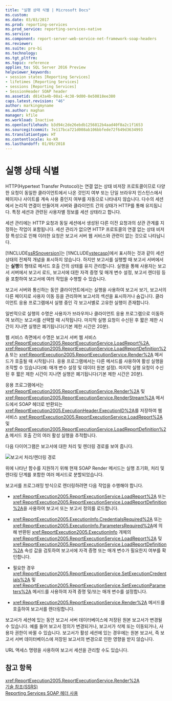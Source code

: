 ```yaml
---
title: "실행 상태 식별 | Microsoft Docs"
ms.custom: 
ms.date: 03/03/2017
ms.prod: reporting-services
ms.prod_service: reporting-services-native
ms.service: 
ms.component: report-server-web-service-net-framework-soap-headers
ms.reviewer: 
ms.suite: pro-bi
ms.technology: 
ms.tgt_pltfrm: 
ms.topic: reference
applies_to: SQL Server 2016 Preview
helpviewer_keywords:
- session states [Reporting Services]
- lifetimes [Reporting Services]
- sessions [Reporting Services]
- SessionHeader SOAP header
ms.assetid: d8143a4b-08a1-4c38-9d00-8e50818ee380
caps.latest.revision: "46"
author: markingmyname
ms.author: maghan
manager: kfile
ms.workload: Inactive
ms.openlocfilehash: b3d94c2de26ebdb1256812b4aad40f8a2c1f1653
ms.sourcegitcommit: 7e117bca721d008ab106bbfede72f649d3634993
ms.translationtype: HT
ms.contentlocale: ko-KR
ms.lasthandoff: 01/09/2018
---
```

# <a name="identifying-execution-state"></a>실행 상태 식별
  HTTP(Hypertext Transfer Protocol)는 연결 없는 상태 비저장 프로토콜이므로 다양한 요청이 동일한 클라이언트에서 나온 것인지 여부 또는 단일 브라우저 인스턴스에서 페이지나 사이트를 계속 사용 중인지 여부를 자동으로 나타내지 않습니다. 다수의 세션에서 논리적 연결이 만들어져 서버와 클라이언트 간의 상태가 HTTP를 통해 유지됩니다. 특정 세션과 관련된 사용자별 정보를 세션 상태라고 합니다.  
  
 세션 관리에는 HTTP 요청과 동일 세션에서 생성된 다른 이전 요청과의 상관 관계를 지정하는 작업이 포함됩니다. 세션 관리가 없으면 HTTP 프로토콜의 연결 없는 상태 비저장 특성으로 인해 이러한 요청은 보고서 서버 웹 서비스와 관련이 없는 것으로 나타납니다.  
  
 [!INCLUDE[ssRSnoversion](../../includes/ssrsnoversion-md.md)]는 [!INCLUDE[vstecasp](../../includes/vstecasp-md.md)]에서 표시하는 것과 같이 세션 상태의 전체적 개념을 표시하지 않습니다. 하지만 보고서를 실행할 때 보고서 서버에서는 **실행**의 형태로 메서드 호출 간의 상태를 유지 관리합니다. 실행을 통해 사용자는 보고서 서버에서 보고서 로드, 보고서에 대한 자격 증명 및 매개 변수 설정, 보고서 렌더링 등을 포함하여 보고서에 여러 작업을 수행할 수 있습니다.  
  
 보고서 서버와 통신하는 동안 클라이언트에서는 실행을 사용하여 보고서 보기, 보고서의 다른 페이지로 사용자 이동 등을 관리하며 보고서의 섹션을 표시하거나 숨깁니다. 클라이언트 응용 프로그램에서 실행 중인 각 보고서별로 고유한 실행이 존재합니다.  
  
 일반적으로 실행의 수명은 사용자가 브라우저나 클라이언트 응용 프로그램으로 이동하여 보려는 보고서를 선택할 때 시작됩니다. 마지막 실행 요청이 수신된 후 짧은 제한 시간이 지나면 실행은 폐기됩니다(기본 제한 시간은 20분).  
  
 웹 서비스 측면에서 수명은 보고서 서버 웹 서비스 <xref:ReportExecution2005.ReportExecutionService.LoadReport%2A>, <xref:ReportExecution2005.ReportExecutionService.LoadReportDefinition%2A> 또는 <xref:ReportExecution2005.ReportExecutionService.Render%2A> 메서드가 호출될 때 시작됩니다. 응용 프로그램에서는 다른 메서드를 사용하여 활성 실행을 조작할 수 있습니다(예: 매개 변수 설정 및 데이터 원본 설정). 마지막 실행 요청이 수신된 후 짧은 제한 시간이 지나면 실행은 폐기됩니다(기본 제한 시간은 20분).  
  
 응용 프로그램에서는 <xref:ReportExecution2005.ReportExecutionService.Render%2A> 및 <xref:ReportExecution2005.ReportExecutionService.RenderStream%2A> 메서드에서 SOAP 헤더로 반환되는 <xref:ReportExecution2005.ExecutionHeader.ExecutionID%2A>를 저장하여 웹 서비스 <xref:ReportExecution2005.ReportExecutionService.LoadReport%2A> 및 <xref:ReportExecution2005.ReportExecutionService.LoadReportDefinition%2A> 메서드 호출 간의 여러 활성 실행을 추적합니다.  
  
 다음 다이어그램은 보고서에 대한 처리 및 렌더링 경로를 보여 줍니다.  
  
 ![보고서 처리/렌더링 경로](../../reporting-services/report-server-web-service-net-framework-soap-headers/media/rs-render-process-diagram.gif "보고서 처리/렌더링 경로")  
  
 위에 나타난 함수를 지원하기 위해 현재 SOAP Render 메서드는 실행 초기화, 처리 및 렌더링 단계를 포함한 여러 메서드로 분할되었습니다.  
  
 보고서를 프로그래밍 방식으로 렌더링하려면 다음 작업을 수행해야 합니다.  
  
-   <xref:ReportExecution2005.ReportExecutionService.LoadReport%2A> 또는 <xref:ReportExecution2005.ReportExecutionService.LoadReportDefinition%2A>을 사용하여 보고서 또는 보고서 정의를 로드합니다.  
  
-   <xref:ReportExecution2005.ExecutionInfo.CredentialsRequired%2A> 또는 <xref:ReportExecution2005.ExecutionInfo.ParametersRequired%2A>에 의해 반환된 <xref:ReportExecution2005.ExecutionInfo> 개체의 <xref:ReportExecution2005.ReportExecutionService.LoadReport%2A> 및 <xref:ReportExecution2005.ReportExecutionService.LoadReportDefinition%2A> 속성 값을 검토하여 보고서에 자격 증명 또는 매개 변수가 필요한지 여부를 확인합니다.  
  
-   필요한 경우 <xref:ReportExecution2005.ReportExecutionService.SetExecutionCredentials%2A> 및 <xref:ReportExecution2005.ReportExecutionService.SetExecutionParameters%2A> 메서드를 사용하여 자격 증명 및/또는 매개 변수를 설정합니다.  
  
-   <xref:ReportExecution2005.ReportExecutionService.Render%2A> 메서드를 호출하여 보고서를 렌더링합니다.  
  
 보고서가 세션에 있는 동안 보고서 서버 데이터베이스에 저장된 원본 보고서가 변경될 수 있습니다. 예를 들어 보고서 정의가 변경되거나, 보고서가 삭제 또는 이동되거나, 사용자 권한이 바뀔 수 있습니다. 보고서가 활성 세션에 있는 경우에는 원본 보고서, 즉 보고서 서버 데이터베이스에 저장된 보고서의 변경으로 인한 영향을 받지 않습니다.  
  
 URL 액세스 명령을 사용하여 보고서 세션을 관리할 수도 있습니다.  
  
## <a name="see-also"></a>참고 항목  
 <xref:ReportExecution2005.ReportExecutionService.Render%2A>   
 [기술 참조&#40;SSRS&#41;](../../reporting-services/technical-reference-ssrs.md)   
 [Reporting Services SOAP 헤더 사용](../../reporting-services/report-server-web-service-net-framework-soap-headers/using-reporting-services-soap-headers.md)  
  
  
